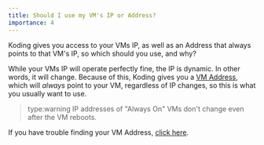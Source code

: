 ```yaml
---
title: Should I use my VM's IP or Address?
importance: 4
---
```


Koding gives you access to your VMs IP, as well as an Address that 
always points to that VM's IP, so which should you use, and why?

While your VMs IP will operate perfectly fine, the IP is dynamic. In 
other words, it will change. Because of this, Koding gives you a [VM
Address][vm address], which will *always* point to your VM, regardless of 
IP changes, so this is what you usually want to use.

> type:warning
> IP addresses of "Always On" VMs don't change even after the VM reboots.

If you have trouble finding your VM Address, [click here][vm address].



[vm address]: /faq/vm-address

